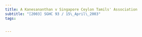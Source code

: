 ```yaml
---
title: A Kanesananthan v Singapore Ceylon Tamils' Association 
subtitle: "[2003] SGHC 93 / 15\_April\_2003"
tags:


---
```


